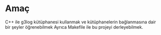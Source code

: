 # Amaç
C++ ile g3log kütüphanesi kullanmak ve kütüphanelerin bağlanmasına dair bir şeyler öğrenebilmek
Ayrıca Makefile ile bu projeyi derleyebilmek.